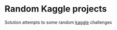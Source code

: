 # Random Kaggle projects

Solution attempts to some random [kaggle](https://www.kaggle.com/) challenges